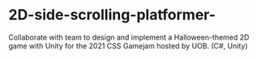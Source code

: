 # 2D-side-scrolling-platformer-
Collaborate with team to design and implement a Halloween-themed 2D game with Unity for the 2021 CSS Gamejam hosted by UOB. (C#, Unity)
